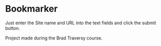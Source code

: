 # Bookmarker


Just enter the Site name and URL into the text fields and click the submit button.



Project made during the Brad Traversy course.
